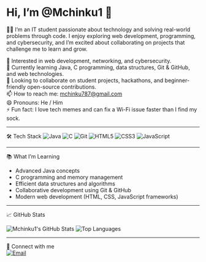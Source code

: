 # Hi, I’m @Mchinku1 👋

👨‍🎓 I’m an IT student passionate about technology and solving real-world problems through code. I enjoy exploring web development, programming, and cybersecurity, and I’m excited about collaborating on projects that challenge me to learn and grow.

👀 Interested in web development, networking, and cybersecurity.  
🌱 Currently learning Java, C programming, data structures, Git & GitHub, and web technologies.  
💞️ Looking to collaborate on student projects, hackathons, and beginner-friendly open-source contributions.  
📫 How to reach me: [mchinku787@gmail.com](mailto:mchinku787@gmail.com)  
😄 Pronouns: He / Him  
⚡ Fun fact: I love tech memes and can fix a Wi-Fi issue faster than I find my sock.

---

🛠️ Tech Stack
![Java](https://img.shields.io/badge/-Java-007396?style=flat&logo=java&logoColor=white)
![C](https://img.shields.io/badge/-C-00599C?style=flat&logo=c&logoColor=white)
![Git](https://img.shields.io/badge/-Git-F05032?style=flat&logo=git&logoColor=white)
![HTML5](https://img.shields.io/badge/-HTML5-E34F26?style=flat&logo=html5&logoColor=white)
![CSS3](https://img.shields.io/badge/-CSS3-1572B6?style=flat&logo=css3)
![JavaScript](https://img.shields.io/badge/-JavaScript-F7DF1E?style=flat&logo=javascript&logoColor=black)

---

 📚 What I’m Learning
- Advanced Java concepts  
- C programming and memory management  
- Efficient data structures and algorithms  
- Collaborative development using Git & GitHub  
- Modern web development (HTML, CSS, JavaScript frameworks)

---

 📈 GitHub Stats

![Mchinku1's GitHub Stats](https://github-readme-stats.vercel.app/api?username=Mchinku1&show_icons=true&theme=radical)
![Top Languages](https://github-readme-stats.vercel.app/api/top-langs/?username=Mchinku1&layout=compact&theme=radical)

---

 🔗 Connect with me  
[![Email](https://img.shields.io/badge/Email-D14836?style=flat&logo=gmail&logoColor=white)](mailto:mchinku787@gmail.com)



